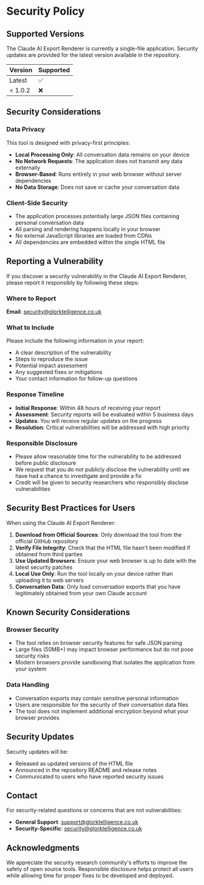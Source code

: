 # Security Policy

## Supported Versions

The Claude AI Export Renderer is currently a single-file application. Security updates are provided for the latest version available in the repository.

| Version | Supported |
| ------- | --------- |
| Latest  | ✅        |
| < 1.0.2 | ❌        |

## Security Considerations

### Data Privacy

This tool is designed with privacy-first principles:

- **Local Processing Only**: All conversation data remains on your device
- **No Network Requests**: The application does not transmit any data externally
- **Browser-Based**: Runs entirely in your web browser without server dependencies
- **No Data Storage**: Does not save or cache your conversation data

### Client-Side Security

- The application processes potentially large JSON files containing personal conversation data
- All parsing and rendering happens locally in your browser
- No external JavaScript libraries are loaded from CDNs
- All dependencies are embedded within the single HTML file

## Reporting a Vulnerability

If you discover a security vulnerability in the Claude AI Export Renderer, please report it responsibly by following these steps:

### Where to Report

**Email**: security@glorktelligence.co.uk

### What to Include

Please include the following information in your report:

- A clear description of the vulnerability
- Steps to reproduce the issue
- Potential impact assessment
- Any suggested fixes or mitigations
- Your contact information for follow-up questions

### Response Timeline

- **Initial Response**: Within 48 hours of receiving your report
- **Assessment**: Security reports will be evaluated within 5 business days
- **Updates**: You will receive regular updates on the progress
- **Resolution**: Critical vulnerabilities will be addressed with high priority

### Responsible Disclosure

- Please allow reasonable time for the vulnerability to be addressed before public disclosure
- We request that you do not publicly disclose the vulnerability until we have had a chance to investigate and provide a fix
- Credit will be given to security researchers who responsibly disclose vulnerabilities

## Security Best Practices for Users

When using the Claude AI Export Renderer:

1. **Download from Official Sources**: Only download the tool from the official GitHub repository
2. **Verify File Integrity**: Check that the HTML file hasn't been modified if obtained from third parties
3. **Use Updated Browsers**: Ensure your web browser is up to date with the latest security patches
4. **Local Use Only**: Run the tool locally on your device rather than uploading it to web servers
5. **Conversation Data**: Only load conversation exports that you have legitimately obtained from your own Claude account

## Known Security Considerations

### Browser Security

- The tool relies on browser security features for safe JSON parsing
- Large files (50MB+) may impact browser performance but do not pose security risks
- Modern browsers provide sandboxing that isolates the application from your system

### Data Handling

- Conversation exports may contain sensitive personal information
- Users are responsible for the security of their conversation data files
- The tool does not implement additional encryption beyond what your browser provides

## Security Updates

Security updates will be:

- Released as updated versions of the HTML file
- Announced in the repository README and release notes
- Communicated to users who have reported security issues

## Contact

For security-related questions or concerns that are not vulnerabilities:

- **General Support**: support@glorktelligence.co.uk
- **Security-Specific**: security@glorktelligence.co.uk

## Acknowledgments

We appreciate the security research community's efforts to improve the safety of open source tools. Responsible disclosure helps protect all users while allowing time for proper fixes to be developed and deployed.
